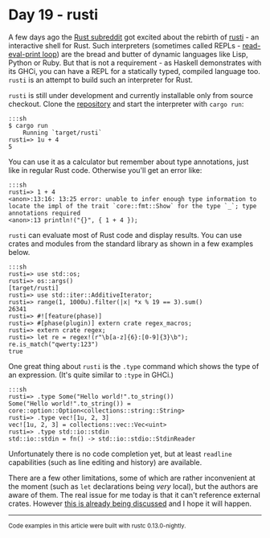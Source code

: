 # Day 19 - rusti

A few days ago the [Rust subreddit](http://www.reddit.com/r/rust/comments/2phjon/rusti_reborn_my_unofficial_workinprogress_rust/) got excited about the rebirth of [rusti](https://github.com/murarth/rusti) - an interactive shell for Rust. Such interpreters (sometimes called REPLs - [read-eval-print loop](http://en.wikipedia.org/wiki/Read%E2%80%93eval%E2%80%93print_loop)) are the bread and butter of dynamic languages like Lisp, Python or Ruby. But that is not a requirement - as Haskell demonstrates with its GHCi, you can have a REPL for a statically typed, compiled language too. `rusti` is an attempt to build such an interpreter for Rust.

`rusti` is still under development and currently installable only from source checkout. Clone the [repository](https://github.com/murarth/rusti) and start the interpreter with `cargo run`:

    :::sh
    $ cargo run
        Running `target/rusti`
    rusti=> 1u + 4
    5

You can use it as a calculator but remember about type annotations, just like in regular Rust code. Otherwise you'll get an error like:

    :::sh
    rusti=> 1 + 4
    <anon>:13:16: 13:25 error: unable to infer enough type information to locate the impl of the trait `core::fmt::Show` for the type `_`; type annotations required
    <anon>:13 println!("{}", { 1 + 4 });

`rusti` can evaluate most of Rust code and display results. You can use crates and modules from the standard library as shown in a few examples below.

    :::sh
    rusti=> use std::os;
    rusti=> os::args()
    [target/rusti]
    rusti=> use std::iter::AdditiveIterator;
    rusti=> range(1, 1000u).filter(|x| *x % 19 == 3).sum()
    26341
    rusti=> #![feature(phase)]
    rusti=> #[phase(plugin)] extern crate regex_macros;
    rusti=> extern crate regex;
    rusti=> let re = regex!(r"\b[a-z]{6}:[0-9]{3}\b"); re.is_match("qwerty:123")
    true

One great thing about `rusti` is the `.type` command which shows the type of an expression. (It's quite similar to `:type` in GHCi.)

    :::sh
    rusti=> .type Some("Hello world!".to_string())
    Some("Hello world!".to_string()) = core::option::Option<collections::string::String>
    rusti=> .type vec![1u, 2, 3]
    vec![1u, 2, 3] = collections::vec::Vec<uint>
    rusti=> .type std::io::stdin
    std::io::stdin = fn() -> std::io::stdio::StdinReader

Unfortunately there is no code completion yet, but at least `readline` capabilities (such as line editing and history) are available.

There are a few other limitations, some of which are rather inconvenient at the moment (such as `let` declarations being *very* local), but the authors are aware of them. The real issue for me today is that it can't reference external crates. However [this is already being discussed](https://github.com/murarth/rusti/issues/2) and I hope it will happen.

----

<small>
Code examples in this article were built with rustc 0.13.0-nightly.
</small>
